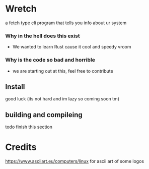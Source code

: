# Wretch
a fetch type cli program that tells you info about ur system

### Why in the hell does this exist
- We wanted to learn Rust cause it cool and speedy vroom

### Why is the code so bad and horrible
- we are starting out at this, feel free to contribute

## Install
good luck (its not hard and im lazy so coming soon tm)
## building and compileing 
todo finish this section

# Credits
https://www.asciiart.eu/computers/linux for ascii art of some logos